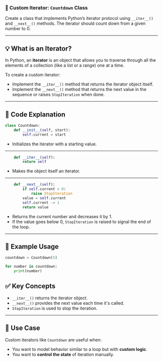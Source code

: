 

### 📄 Custom Iterator: `Countdown` Class



Create a class that implements Python’s iterator protocol using `__iter__()` and `__next__()` methods. The iterator should count down from a given number to 0.

---

## 💡 What is an Iterator?

In Python, an **iterator** is an object that allows you to traverse through all the elements of a collection (like a list or a range) one at a time.

To create a custom iterator:

* Implement the `__iter__()` method that returns the iterator object itself.
* Implement the `__next__()` method that returns the next value in the sequence or raises `StopIteration` when done.

---

## 🧱 Code Explanation

```python
class Countdown:
    def __init__(self, start):
        self.current = start
```

* Initializes the iterator with a starting value.

---

```python
    def __iter__(self):
        return self
```

* Makes the object itself an iterator.

---

```python
    def __next__(self):
        if self.current < 0:
            raise StopIteration
        value = self.current
        self.current -= 1
        return value
```

* Returns the current number and decreases it by 1.
* If the value goes below 0, `StopIteration` is raised to signal the end of the loop.

---

## 🔁 Example Usage

```python
countdown = Countdown(5)

for number in countdown:
    print(number)
```




## ✅ Key Concepts

* `__iter__()` returns the iterator object.
* `__next__()` provides the next value each time it's called.
* `StopIteration` is used to stop the iteration.

---

## 📌 Use Case

Custom iterators like `Countdown` are useful when:

* You want to model behavior similar to a loop but with **custom logic**.
* You want to **control the state** of iteration manually.


